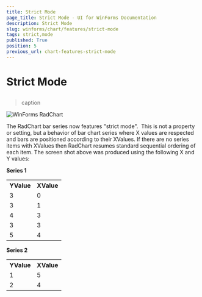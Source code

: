 ```yaml
---
title: Strict Mode
page_title: Strict Mode - UI for WinForms Documentation
description: Strict Mode
slug: winforms/chart/features/strict-mode
tags: strict,mode
published: True
position: 5
previous_url: chart-features-strict-mode
---
```


# Strict Mode



## 
>caption 

![WinForms RadChart ](images/chart-features-strict-mode001.png)

The RadChart bar series now features "strict mode".  This is not a property or setting, but a behavior of bar chart series where X values are respected and bars are positioned according to their XValues. If there are no series items with XValues then RadChart resumes standard sequential ordering of each item. The screen shot above was produced using the following X and Y values:

__Series 1__



<table>
<th>YValue</th><th>XValue</th>
<tr><td>3</td><td>0</td></tr>
<tr><td>3</td><td>1</td></tr>
<tr><td>4</td><td>3</td></tr>
<tr><td>3</td><td>3</td></tr>
<tr><td>5</td><td>4</td></tr>
</table>

__Series 2__

<table>
<th>YValue</th><th>XValue</th>
<tr><td>1</td><td>5</td></tr>
<tr><td>2</td><td>4</td></tr>
</table>

